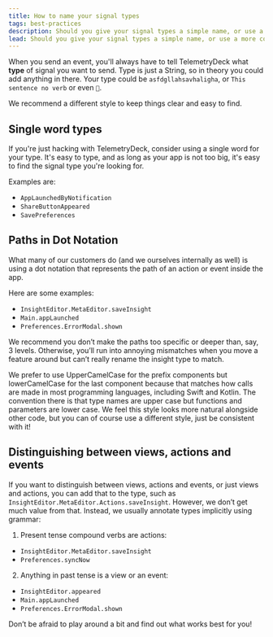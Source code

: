 ```yaml
---
title: How to name your signal types
tags: best-practices
description: Should you give your signal types a simple name, or use a more complex naming scheme? We'll help you decide.
lead: Should you give your signal types a simple name, or use a more complex naming scheme? We'll help you decide.
---
```


When you send an event, you'll always have to tell TelemetryDeck what **type** of signal you want to send. Type is just a
String, so in theory you could add anything in there. Your type could be `asfdgllahsavhaligha`, or `This sentence no verb` or even `🤖`.

We recommend a different style to keep things clear and easy to find.

## Single word types

If you're just hacking with TelemetryDeck, consider using a single word for your type. It's easy to type, and as long as your app is not too big, it's easy to find the signal type you're looking for.

Examples are:

- `AppLaunchedByNotification`
- `ShareButtonAppeared`
- `SavePreferences`

## Paths in Dot Notation

What many of our customers do (and we ourselves internally as well) is using a dot notation that represents the path of an action or event inside the app.

Here are some examples:

- `InsightEditor.MetaEditor.saveInsight`
- `Main.appLaunched`
- `Preferences.ErrorModal.shown`

We recommend you don’t make the paths too specific or deeper than, say, 3 levels. Otherwise, you’ll run into annoying mismatches when you move a feature around but can’t really rename the insight type to match.

We prefer to use UpperCamelCase for the prefix components but lowerCamelCase for the last component because that matches how calls are made in most programming languages, including Swift and Kotlin. The convention there is that type names are upper case but functions and parameters are lower case. We feel this style looks more natural alongside other code, but you can of course use a different style, just be consistent with it!

## Distinguishing between views, actions and events

If you want to distinguish between views, actions and events, or just views and actions, you can add that to the type, such as `InsightEditor.MetaEditor.Actions.saveInsight`. However, we don’t get much value from that. Instead, we usually annotate types implicitly using grammar:

1. Present tense compound verbs are actions:

- `InsightEditor.MetaEditor.saveInsight`
- `Preferences.syncNow`

2. Anything in past tense is a view or an event:

- `InsightEditor.appeared`
- `Main.appLaunched`
- `Preferences.ErrorModal.shown`

Don’t be afraid to play around a bit and find out what works best for you!
